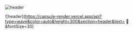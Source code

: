 ![header](https://capsule-render.vercel.app/api?height=400&text=Welcome!&desc=JiHoon's%20Github%20Profile)

![header](https://capsule-render.vercel.app/api?type=wave&color=auto&height=300&section=header&text= :turtle: &fontSize=30)
<!--
**Hoooon22/Hoooon22** is a ✨ _special_ ✨ repository because its `README.md` (this file) appears on your GitHub profile.

Here are some ideas to get you started:

- 🔭 I’m currently working on ...
- 🌱 I’m currently learning ...
- 👯 I’m looking to collaborate on ...
- 🤔 I’m looking for help with ...
- 💬 Ask me about ...
- 📫 How to reach me: ...
- 😄 Pronouns: ...
- ⚡ Fun fact: ...
-->
